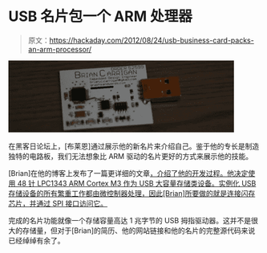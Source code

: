 # USB 名片包一个 ARM 处理器

> 原文：<https://hackaday.com/2012/08/24/usb-business-card-packs-an-arm-processor/>

![](img/5364f66d3c88f692fbd8e8e854549dd7.png "card")

在黑客日论坛上，[布莱恩]通过展示他的新名片来介绍自己。鉴于他的专长是制造独特的电路板，我们无法想象比 ARM 驱动的名片更好的方式来展示他的技能。

[Brian]在他的博客上发布了一篇更详细的文章[，介绍了他的开发过程。他决定使用 48 针 LPC1343 ARM Cortex M3 作为 USB 大容量存储类设备。实例化 USB 存储设备的所有繁重工作都由微控制器处理，因此[Brian]所要做的就是连接闪存芯片，并通过 SPI 接口访问它。](http://graphsandwords.com/usb_bc.html)

完成的名片功能就像一个存储容量高达 1 兆字节的 USB 拇指驱动器。这并不是很大的存储量，但对于[Brian]的简历、他的网站链接和他的名片的完整源代码来说已经绰绰有余了。